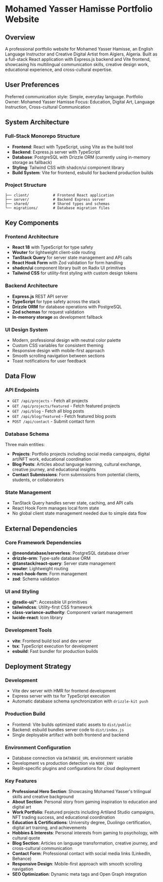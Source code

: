 # Mohamed Yasser Hamisse Portfolio Website

## Overview

A professional portfolio website for Mohamed Yasser Hamisse, an English Language Instructor and Creative Digital Artist from Algiers, Algeria. Built as a full-stack React application with Express.js backend and Vite frontend, showcasing his multilingual communication skills, creative design work, educational experience, and cross-cultural expertise.

## User Preferences

Preferred communication style: Simple, everyday language.
Portfolio Owner: Mohamed Yasser Hamisse
Focus: Education, Digital Art, Language Instruction, Cross-cultural Communication

## System Architecture

### Full-Stack Monorepo Structure
- **Frontend**: React with TypeScript, using Vite as the build tool
- **Backend**: Express.js server with TypeScript
- **Database**: PostgreSQL with Drizzle ORM (currently using in-memory storage as fallback)
- **Styling**: Tailwind CSS with shadcn/ui component library
- **Build System**: Vite for frontend, esbuild for backend production builds

### Project Structure
```
├── client/           # Frontend React application
├── server/           # Backend Express server
├── shared/           # Shared types and schemas
└── migrations/       # Database migration files
```

## Key Components

### Frontend Architecture
- **React 18** with TypeScript for type safety
- **Wouter** for lightweight client-side routing
- **TanStack Query** for server state management and API calls
- **React Hook Form** with Zod validation for form handling
- **shadcn/ui** component library built on Radix UI primitives
- **Tailwind CSS** for utility-first styling with custom design tokens

### Backend Architecture
- **Express.js** REST API server
- **TypeScript** for type safety across the stack
- **Drizzle ORM** for database operations with PostgreSQL
- **Zod schemas** for request validation
- **In-memory storage** as development fallback

### UI Design System
- Modern, professional design with neutral color palette
- Custom CSS variables for consistent theming
- Responsive design with mobile-first approach
- Smooth scrolling navigation between sections
- Toast notifications for user feedback

## Data Flow

### API Endpoints
- `GET /api/projects` - Fetch all projects
- `GET /api/projects/featured` - Fetch featured projects
- `GET /api/blog` - Fetch all blog posts
- `GET /api/blog/featured` - Fetch featured blog posts
- `POST /api/contact` - Submit contact form

### Database Schema
Three main entities:
- **Projects**: Portfolio projects including social media campaigns, digital art/NFT work, educational coordination
- **Blog Posts**: Articles about language learning, cultural exchange, creative journey, and educational insights
- **Contact Submissions**: Form submissions from potential clients, students, or collaborators

### State Management
- TanStack Query handles server state, caching, and API calls
- React Hook Form manages local form state
- No global client state management needed due to simple data flow

## External Dependencies

### Core Framework Dependencies
- **@neondatabase/serverless**: PostgreSQL database driver
- **drizzle-orm**: Type-safe database ORM
- **@tanstack/react-query**: Server state management
- **wouter**: Lightweight routing
- **react-hook-form**: Form management
- **zod**: Schema validation

### UI and Styling
- **@radix-ui/***: Accessible UI primitives
- **tailwindcss**: Utility-first CSS framework
- **class-variance-authority**: Component variant management
- **lucide-react**: Icon library

### Development Tools
- **vite**: Frontend build tool and dev server
- **tsx**: TypeScript execution for development
- **esbuild**: Fast bundler for production builds

## Deployment Strategy

### Development
- Vite dev server with HMR for frontend development
- Express server with tsx for TypeScript execution
- Automatic database schema synchronization with `drizzle-kit push`

### Production Build
- Frontend: Vite builds optimized static assets to `dist/public`
- Backend: esbuild bundles server code to `dist/index.js`
- Single deployable artifact with both frontend and backend

### Environment Configuration
- Database connection via `DATABASE_URL` environment variable
- Development vs production detection via `NODE_ENV`
- Replit-specific plugins and configurations for cloud deployment

### Key Features
- **Professional Hero Section**: Showcasing Mohamed Yasser's trilingual skills and creative background
- **About Section**: Personal story from gaming inspiration to education and digital art
- **Work Portfolio**: Featured projects including Artiland Studio campaigns, NFT trading success, and educational coordination
- **Education & Certifications**: University degree, Duolingo certification, digital art training, and achievements
- **Hobbies & Interests**: Personal interests from gaming to psychology, with cultural quote
- **Blog Section**: Articles on language transformation, creative journey, and cross-cultural communication
- **Contact Form**: Professional contact with social media links (LinkedIn, Behance)
- **Responsive Design**: Mobile-first approach with smooth scrolling navigation
- **SEO Optimization**: Dynamic meta tags and Open Graph integration